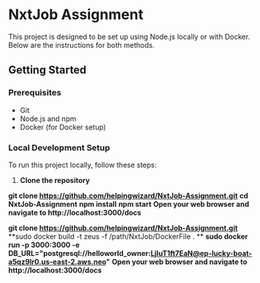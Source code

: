# NxtJob Assignment

This project is designed to be set up using Node.js locally or with Docker. Below are the instructions for both methods.

## Getting Started

### Prerequisites
- Git
- Node.js and npm
- Docker (for Docker setup)

### Local Development Setup

To run this project locally, follow these steps:

1. **Clone the repository**
   
**git clone https://github.com/helpingwizard/NxtJob-Assignment.git**
**cd NxtJob-Assignment**
**npm install**
**npm start**
**Open your web browser and navigate to http://localhost:3000/docs**


**git clone https://github.com/helpingwizard/NxtJob-Assignment.git**
**sudo docker build -t zeus -f /path/NxtJob/DockerFile . **
**sudo docker run -p 3000:3000 -e DB_URL="postgresql://helloworld_owner:LjIuT1ft7EaN@ep-lucky-boat-a5qz9lr0.us-east-2.aws.neo"**
**Open your web browser and navigate to http://localhost:3000/docs**
